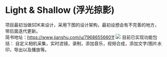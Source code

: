 # Light & Shallow (浮光掠影) 
项目最初当做SDK来设计，采用下图的设计架构，最初设想会有不完善的地方，带后面迭代更新。<br>
简书地址：https://www.jianshu.com/u/79686556601f
![](http://video.daishuclass.cn/33u2d.jpg)
目前已实现功能包括：
自定义相机采集，实时滤镜，录制，添加音乐，视频合成，添加文字/图片水印，导出以及播放等。
